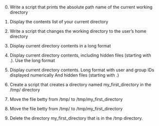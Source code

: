 0. Write a script that prints the absolute path name of the current working directory

1. Display the contents list of your current directory

2. Write a script that changes the working directory to the user’s home directory

3. Display current directory contents in a long format

4. Display current directory contents, including hidden files (starting with .). Use the long format

5. Display current directory contents.  Long format with user and group IDs displayed numerically And hidden files (starting with .)

6. Create a script that creates a directory named my_first_directory in the /tmp/ directory

7. Move the file betty from /tmp/ to /tmp/my_first_directory

8. Move the file betty from /tmp/ to /tmp/my_first_directory

9. Delete the directory my_first_directory that is in the /tmp directory.
